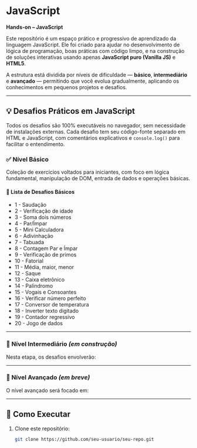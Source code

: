 # JavaScript
**Hands-on – JavaScript**

Este repositório é um espaço prático e progressivo de aprendizado da linguagem JavaScript. Ele foi criado para ajudar no desenvolvimento de lógica de programação, boas práticas com código limpo, e na construção de soluções interativas usando apenas **JavaScript puro (Vanilla JS)** e **HTML5**.

A estrutura está dividida por níveis de dificuldade — **básico**, **intermediário** e **avançado** — permitindo que você evolua gradualmente, aplicando os conhecimentos em pequenos projetos e desafios.

---

## 💡 Desafios Práticos em JavaScript

Todos os desafios são 100% executáveis no navegador, sem necessidade de instalações externas. Cada desafio tem seu código-fonte separado em HTML e JavaScript, com comentários explicativos e `console.log()` para facilitar o entendimento.

### ✅ Nível Básico
Coleção de exercícios voltados para iniciantes, com foco em lógica fundamental, manipulação de DOM, entrada de dados e operações básicas.

#### 📁 Lista de Desafios Básicos

- 1 - Saudação  
- 2 - Verificação de idade  
- 3 - Soma dois números  
- 4 - Par/Ímpar  
- 5 - Mini Calculadora  
- 6 - Adivinhação  
- 7 - Tabuada  
- 8 - Contagem Par e Ímpar  
- 9 - Verificação de primos  
- 10 - Fatorial  
- 11 - Média, maior, menor  
- 12 - Saque  
- 13 - Caixa eletrônico  
- 14 - Palíndromo  
- 15 - Vogais e Consoantes  
- 16 - Verificar número perfeito  
- 17 - Conversor de temperatura  
- 18 - Inverter texto digitado  
- 19 - Contador regressivo  
- 20 - Jogo de dados  

---

### 🚧 Nível Intermediário _(em construção)_

Nesta etapa, os desafios envolverão:


---

### 🚀 Nível Avançado _(em breve)_

O nível avançado será focado em:


---

## 🔗 Como Executar

1. Clone este repositório:
   ```bash
   git clone https://github.com/seu-usuario/seu-repo.git
